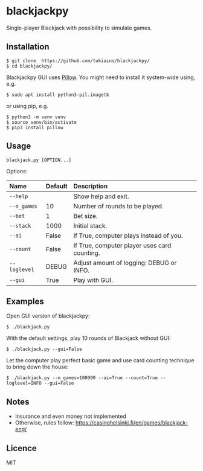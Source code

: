 # blackjackpy
Single-player Blackjack with possibility to simulate games.

## Installation
``` 
$ git clone  https://github.com/tukiains/blackjackpy/
$ cd blackjackpy/
```

Blackjackpy GUI uses [Pillow](https://pillow.readthedocs.io/en/stable/). 
You might need to install it system-wide using, e.g.
```
$ sudo apt install python3-pil.imagetk
```
or using pip, e.g.
```
$ python3 -m venv venv
$ source venv/bin/activate
$ pip3 install pillow
```

## Usage

```
blackjack.py [OPTION...]
```

Options:

| Name         | Default | Description                                  | 
|:-------------|:--------|:---------------------------------------------|
| `--help`     |         | Show help and exit.                          |
| `--n_games`  | 10      | Number of rounds to be played.               |
| `--bet`      | 1       | Bet size.                                    |
| `--stack`    | 1000    | Initial stack.                               |
| `--ai`       | False   | If True, computer plays instead of you.      |
| `--count`    | False   | If True, computer player uses card counting. |
| `--loglevel` | DEBUG   | Adjust amount of logging: DEBUG or INFO.     |
| `--gui`      | True    | Play with GUI.                               |



## Examples
Open GUI version of blackjackpy:
```
$ ./blackjack.py
```

With the default settings, play 10 rounds of Blackjack without GUI:
```
$ ./blackjack.py --gui=False
```

Let the computer play perfect basic game and use card counting technique to bring down the house:
```
$ ./blackjack.py --n_games=100000 --ai=True --count=True --loglevel=INFO --gui=False
```

## Notes
* Insurance and even money not implemented
* Otherwise, rules follow: https://casinohelsinki.fi/en/games/blackjack-eng/


## Licence
MIT